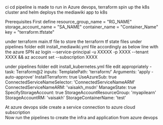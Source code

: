 ci cd pipeline is made to run in Azure devops,
terraform spin up the k8s cluster and
helm deploys the mediawiki app to k8s

Prerequisites
First define
         resource_group_name   = "RG_NAME"
        storage_account_name  = "SA_NAME"
        container_name        = "Container_Name"
        key                   = "terraform.tfstate"

under terraform main.tf file to store the terraform tf state files
under pipelines folder edit install_mediawiki.yml file
accordingly as below line with the azure SPN
                 az login --service-principal -u XXXXX -p XXXX --tenant XXXX && az account set --subscription XXXX

under pipelines folder edit install_kubernetes.yml file
edit appropriately 
    - task: Terraform@2
      inputs:
        TemplatePath: 'terraform/'
        Arguments: 'apply -auto-approve'
        InstallTerraform: true
        UseAzureSub: true
        ConnectedServiceNameSelector: 'ConnectedServiceNameARM'
        ConnectedServiceNameARM: 'vaisakh_msdn'
        ManageState: true
        SpecifyStorageAccount: true
        StorageAccountResourceGroup: 'myapilearn'
        StorageAccountRM: 'vaisakh'
        StorageContainerName: 'test'


At azure devops side create a service connection to azure cloud subscription   
Now run the pipelines to create the infra and application from 
azure devops

